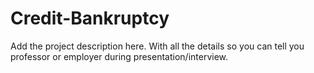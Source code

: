 # Credit-Bankruptcy


Add the project description here. With all the details so you can tell you professor or employer during presentation/interview.
